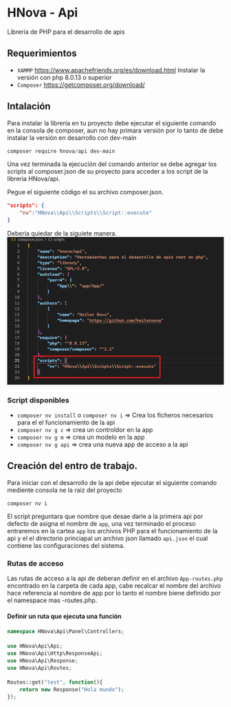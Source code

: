 # HNova - Api

Librería de PHP para el desarrollo de apis

## Requerimientos

* `XAMMP` https://www.apachefriends.org/es/download.html Instalar la versión con php 8.0.13 o superior
* `Composer` https://getcomposer.org/download/

## Intalación

Para instalar la librería en tu proyecto debe ejecutar el siguiente comando en la consola de composer, aun no hay primara versión por lo tanto de debe instalar la versión en desarrollo con dev-main
```powershell
composer require hnova/api dev-main
```
Una vez terminada la ejecución del comando anterior se debe agregar los scripts al composer.json de su proyecto para acceder a los script de la libreria HNova/api.

Pegue el siguiente código el su archivo composer.json.
```json
"scripts": {
    "nv":"HNova\\Api\\Scripts\\Script::execute"
}
```

Debería quiedar de la siguiete manera.
![img](Ejemplo-script-composer.png)

### Script disponibles

* `composer nv install` o `composer nv i` => Crea los ficheros necesarios para el el funcionamiento de la api
* `composer nv g c` => crea un controldor en la app
* `composer nv g m` => crea un modelo en la app
* `composer nv g api` => crea una nueva app de acceso a la api

## Creación del entro de trabajo.
Para iniciar con el desarrollo de la api debe ejecutar el siguiente comando mediente consola ne la raiz del proyecto
```
composer nv i
```
El script preguntara que nombre que desae darle a la primera api por defecto de asigna el nombre de `app`, una vez terminado el proceso entraremos en la cartea `app` los archivos PHP para el funcionamiento de la api y el el directorio princiapal un archivo json llamado `api.json` el cual contiene las configuraciones del sistema.

### Rutas de acceso
Las rutas de acceso a la api de deberan definir en el archivo ``App-routes.php`` encontrado en la carpeta de cada app, cabe recalcar el nombre del archivo hace referencia al nombre de app por lo tanto el nombre biene definido por el namespace mas -routes.php.

#### Definir un ruta que ejecuta una función
```php
namespace HNova\Api\Panel\Controllers;

use HNova\Api\Api;
use HNova\Api\Http\ResponseApi;
use HNova\Api\Response;
use HNova\Api\Routes;

Routes::get("test", function(){
    return new Response("Hola mundo");
});
```
